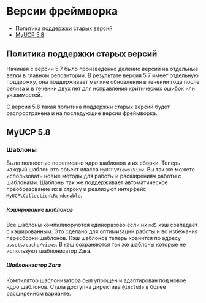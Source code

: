 # Версии фреймворка

- [Политика поддержки старых версий](#Политика-поддержки-старых-версий)
- [MyUCP 5.8](#5.8)

<a name="Политика-поддержки-старых-версий"></a>
## Политика поддержки старых версий

Начиная с версии 5.7 было произведенно деление версий на отдельные ветки в главном репозитории. 
В результате версия 5.7 имеет отдельную поддержку, она поддерживает мелкие обновления в течении года после релиза и в течении двух лет
для исправления критических ошибок или уязвимостей.

С версии 5.8 такая политика поддержки старых версий будет распространена и на последующие версии фреймворка.

<a name="5.8"></a>
## MyUCP 5.8

### Шаблоны

Было полностью переписано ядро шаблонов и их сборки. Теперь каждый шаблон это объект класса `MyUCP\Views\View`. Вы так же можете использовать новые методы
для работы и расширенияч работы с шаблонами. Шаблоны так же поддерживает автоматическое преобразование их в строку и
реализуют интерфейс `MyUCP\Collection\Renderable`.

##### Кэширование шаблонов

Все шаблоны компилиюруются единоразово если их `md5` хэш совпадает с кэшированным. Это сделано для оптимизации работы
и во избежания пересборки шаблонов. Кэш шаблонов теперь хранится по адресу `assets/cache/views`. В кэш сохраняются так же шаблоны
которые не используют шаблонизатор Zara.

##### Шаблонизатор Zara

Компилятор шаблонизатора был упрощен и адаптирован под новое ядро шаблонов. Стала доступна директива `@include` в более расширенном варианте.
